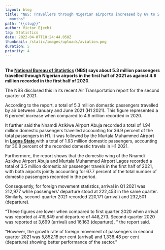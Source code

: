 ```yaml
---
layout: blog
title: "NBS: Travellers through Nigerian airports increased by 6% to 5.3m in six
  months"
path: "{{slug}}"
author: Victor Ejechi
tag: Statistics
date: 2022-04-07T10:24:44.058Z
thumbnail: /static/images/uploads/aviation.png
duration: 5
priority: 4
---
```

**\
The [National Bureau of Statistics](https://www.nigerianstat.gov.ng/) (NBS) says about 5.3 million passengers travelled through Nigerian airports in the first half of 2021 as against 4.9 million recorded in the first half of 2020.**

The NBS disclosed this in its recent Air Transportation report for the second quarter of 2021.

According to the report, a total of 5.3 million domestic passengers travelled by air between January and June 2021 (H1 2021). This figure represented a 6 percent increase when compared to 4.9 million recorded in 2020.

It further said the Nnamdi Azikiwe Airport Abuja recorded a total of 1.94 million domestic passengers travelled accounting for 36.9 percent of the total passengers in H1. It was followed by the Murtala Muhammed Airport in [**Lagos State** ](https://www.thecable.ng/tag/lagos-state)with a total of 1.63 million domestic passengers, accounting for 30.8 percent of the recorded domestic travels in H1 2021.

Furthermore, the report shows that the domestic wing of the Nnamdi Azikiwe Airport Abuja and Murtala Muhammed Airport Lagos recorded a total of 3.5 million domestic air passenger travels in the first half of 2021, with both airports jointly accounting for 67.7 percent of the total number of domestic passengers recorded in the period.

Consequently, for foreign movement statistics, arrival in Q1 2021 was 212,977 while passengers’ departure stood at 222,453 in the same quarter. Similarly, second-quarter 2021 recorded 220,171 (arrival) and 232,501 (departure).

“These figures are lower when compared to first quarter 2020 when arrival was reported at 419,849 and departure of 448,273. Second-quarter 2020 was reported at 3,699 (arrival) and 16,163 (departure), ” the report said.

“However, the growth rate of foreign movement of passengers in second quarter 2021 was 5,852.18 per cent (arrival) and 1,338.48 per cent (departure) showing better performance of the sector.”